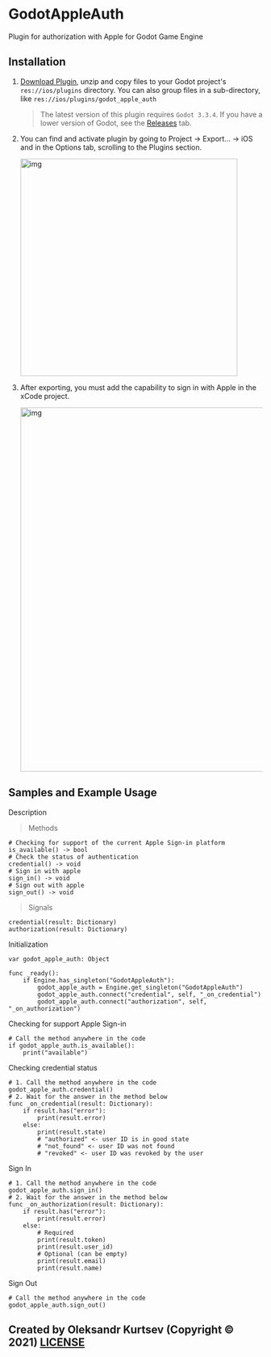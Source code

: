 # GodotAppleAuth
Plugin for authorization with Apple for Godot Game Engine

## Installation

1. [Download Plugin](https://github.com/kurtsev0103/godot-apple-auth/releases/download/1.0.1/GodotAppleAuth_plugin.zip), unzip and copy files to your Godot project's ```res://ios/plugins``` directory. You can also group files in a sub-directory, like ```res://ios/plugins/godot_apple_auth```
	> The latest version of this plugin requires ```Godot 3.3.4```. If you have a lower version of Godot, see the [Releases](https://github.com/kurtsev0103/godot-apple-auth/releases) tab.

2. You can find and activate plugin by going to Project -> Export... -> iOS and in the Options tab, scrolling to the Plugins section.

	<img width="430" alt="img" src="https://user-images.githubusercontent.com/27446881/132978224-f9024d35-fb54-46d6-85db-3a6e8fae036b.png">
3. After exporting, you must add the capability to sign in with Apple in the xCode project.

	<img width="720" alt="img" src="https://user-images.githubusercontent.com/27446881/132984240-309b2f13-06f7-44fa-b568-19024c2960d6.png">

## Samples and Example Usage

Description

> Methods
```gdscript
# Checking for support of the current Apple Sign-in platform 
is_available() -> bool
# Check the status of authentication
credential() -> void
# Sign in with apple
sign_in() -> void
# Sign out with apple
sign_out() -> void
```

> Signals
```gdscript
credential(result: Dictionary)
authorization(result: Dictionary)
```

Initialization
```gdscript
var godot_apple_auth: Object

func _ready():
	if Engine.has_singleton("GodotAppleAuth"):
		godot_apple_auth = Engine.get_singleton("GodotAppleAuth")
		godot_apple_auth.connect("credential", self, "_on_credential")
		godot_apple_auth.connect("authorization", self, "_on_authorization")
```

Checking for support Apple Sign-in
```gdscript
# Call the method anywhere in the code
if godot_apple_auth.is_available():
	print("available")
```

Checking credential status
```gdscript
# 1. Call the method anywhere in the code
godot_apple_auth.credential()
# 2. Wait for the answer in the method below
func _on_credential(result: Dictionary):
	if result.has("error"):
		print(result.error)
	else:
		print(result.state)
		# "authorized" <- user ID is in good state
		# "not_found" <- user ID was not found
		# "revoked" <- user ID was revoked by the user
```

Sign In
```gdscript
# 1. Call the method anywhere in the code
godot_apple_auth.sign_in()
# 2. Wait for the answer in the method below
func _on_authorization(result: Dictionary):
	if result.has("error"):
		print(result.error)
	else:
		# Required
		print(result.token)
		print(result.user_id)
		# Optional (can be empty)
		print(result.email)
		print(result.name)
```

Sign Out
```gdscript
# Call the method anywhere in the code
godot_apple_auth.sign_out()
```

## Created by Oleksandr Kurtsev (Copyright © 2021) [LICENSE](https://github.com/kurtsev0103/godot-apple-auth/blob/main/LICENSE)
